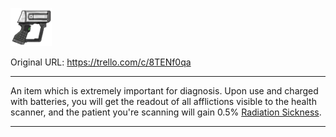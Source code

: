 ![scanner.png\|200](./Health%20Scanner%20-%20Attachments/6718845db30472d958dd7cee.png)

Original URL: https://trello.com/c/8TENf0qa

---

An item which is extremely important for diagnosis. Upon use and charged with batteries, you will get the readout of all afflictions visible to the health scanner, and the patient you're scanning will gain 0.5% [Radiation Sickness](../Torso/Radiation%20Sickness.md).

---

